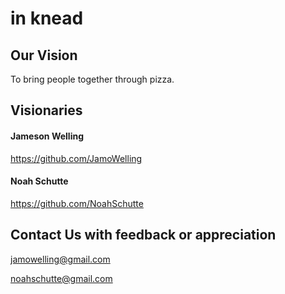 # in knead

## Our Vision
To bring people together through pizza.

## Visionaries

#### Jameson Welling
https://github.com/JamoWelling

#### Noah Schutte
https://github.com/NoahSchutte

## Contact Us with feedback or appreciation
jamowelling@gmail.com

noahschutte@gmail.com
